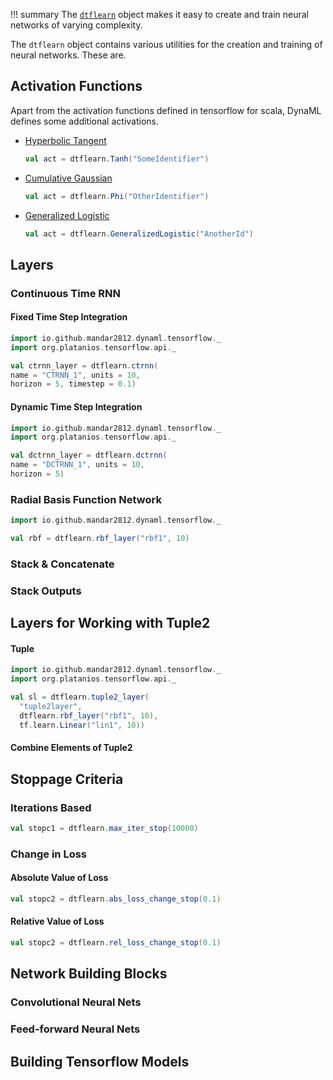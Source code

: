 !!! summary
    The [`dtflearn`](https://transcendent-ai-labs.github.io/api_docs/DynaML/recent/dynaml-core/#io.github.mandar2812.dynaml.tensorflow.package$$dtflearn$) 
    object makes it easy to create and train neural networks of 
    varying complexity.


The `dtflearn` object contains various utilities for the creation and training of neural networks. These are.

## Activation Functions

Apart from the activation functions defined in tensorflow for scala, DynaML defines some additional activations.

 - [Hyperbolic Tangent](https://en.wikipedia.org/wiki/Hyperbolic_function#Hyperbolic_tangent) 
    ```scala 
    val act = dtflearn.Tanh("SomeIdentifier")
    ```
 - [Cumulative Gaussian](https://en.wikipedia.org/wiki/Normal_distribution#Cumulative_distribution_function)
    ```scala
    val act = dtflearn.Phi("OtherIdentifier")
    ```
 - [Generalized Logistic](https://en.wikipedia.org/wiki/Generalised_logistic_function)
    ```scala
    val act = dtflearn.GeneralizedLogistic("AnotherId")
    ```


## Layers

### Continuous Time RNN

#### Fixed Time Step Integration

```scala
import io.github.mandar2812.dynaml.tensorflow._
import org.platanios.tensorflow.api._ 

val ctrnn_layer = dtflearn.ctrnn(
name = "CTRNN_1", units = 10, 
horizon = 5, timestep = 0.1)
```

#### Dynamic Time Step Integration

```scala
import io.github.mandar2812.dynaml.tensorflow._
import org.platanios.tensorflow.api._ 

val dctrnn_layer = dtflearn.dctrnn(
name = "DCTRNN_1", units = 10, 
horizon = 5)
```

### Radial Basis Function Network

```scala
import io.github.mandar2812.dynaml.tensorflow._

val rbf = dtflearn.rbf_layer("rbf1", 10)
```

### Stack & Concatenate

### Stack Outputs

## Layers for Working with Tuple2



#### Tuple 

```scala
import io.github.mandar2812.dynaml.tensorflow._
import org.platanios.tensorflow.api._

val sl = dtflearn.tuple2_layer(
  "tuple2layer", 
  dtflearn.rbf_layer("rbf1", 10), 
  tf.learn.Linear("lin1", 10)) 
```

#### Combine Elements of Tuple2


## Stoppage Criteria



### Iterations Based

```scala
val stopc1 = dtflearn.max_iter_stop(10000)
```

### Change in Loss

#### Absolute Value of Loss

```scala
val stopc2 = dtflearn.abs_loss_change_stop(0.1)
```

#### Relative Value of Loss

```scala
val stopc2 = dtflearn.rel_loss_change_stop(0.1)
```


## Network Building Blocks

### Convolutional Neural Nets

### Feed-forward Neural Nets

## Building Tensorflow Models